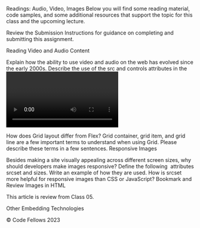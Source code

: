 Readings: Audio, Video, Images
Below you will find some reading material, code samples, and some additional resources that support the topic for this class and the upcoming lecture.

Review the Submission Instructions for guidance on completing and submitting this assignment.

Reading
Video and Audio Content

Explain how the ability to use video and audio on the web has evolved since the early 2000s.
Describe the use of the src and controls attributes in the <video> element.
Why is it important to have fallback content inside the <video> element?
Write a very short story where <audio> and <video> are characters.
A Complete Guide To Grid

How does Grid layout differ from Flex?
Grid container, grid item, and grid line are a few important terms to understand when using Grid. Please describe these terms in a few sentences.
Responsive Images

Besides making a site visually appealing across different screen sizes, why should developers make images responsive?
Define the following <img> attributes srcset and sizes. Write an example of how they are used.
How is srcset more helpful for responsive images than CSS or JavaScript?
Bookmark and Review
Images in HTML

This article is review from Class 05.

Other Embedding Technologies

© Code Fellows 2023
